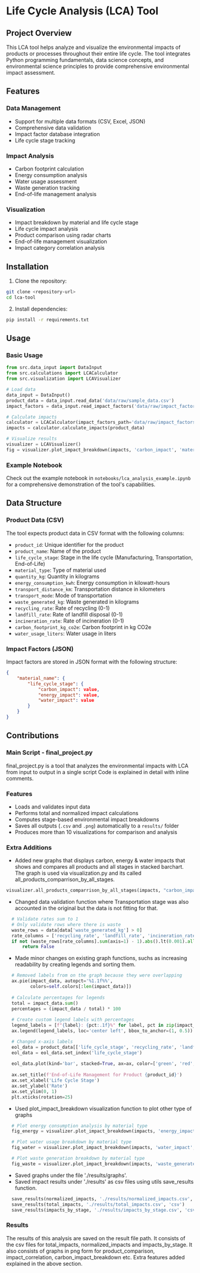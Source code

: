 # Life Cycle Analysis (LCA) Tool

## Project Overview
This LCA tool helps analyze and visualize the environmental impacts of products or processes throughout their entire life cycle. The tool integrates Python programming fundamentals, data science concepts, and environmental science principles to provide comprehensive environmental impact assessment.

## Features

### Data Management
- Support for multiple data formats (CSV, Excel, JSON)
- Comprehensive data validation
- Impact factor database integration
- Life cycle stage tracking

### Impact Analysis
- Carbon footprint calculation
- Energy consumption analysis
- Water usage assessment
- Waste generation tracking
- End-of-life management analysis

### Visualization
- Impact breakdown by material and life cycle stage
- Life cycle impact analysis
- Product comparison using radar charts
- End-of-life management visualization
- Impact category correlation analysis

## Installation

1. Clone the repository:
```bash
git clone <repository-url>
cd lca-tool
```

2. Install dependencies:
```bash
pip install -r requirements.txt
```

## Usage

### Basic Usage
```python
from src.data_input import DataInput
from src.calculations import LCACalculator
from src.visualization import LCAVisualizer

# Load data
data_input = DataInput()
product_data = data_input.read_data('data/raw/sample_data.csv')
impact_factors = data_input.read_impact_factors('data/raw/impact_factors.json')

# Calculate impacts
calculator = LCACalculator(impact_factors_path='data/raw/impact_factors.json')
impacts = calculator.calculate_impacts(product_data)

# Visualize results
visualizer = LCAVisualizer()
fig = visualizer.plot_impact_breakdown(impacts, 'carbon_impact', 'material_type')
```

### Example Notebook
Check out the example notebook in `notebooks/lca_analysis_example.ipynb` for a comprehensive demonstration of the tool's capabilities.

## Data Structure

### Product Data (CSV)
The tool expects product data in CSV format with the following columns:
- `product_id`: Unique identifier for the product
- `product_name`: Name of the product
- `life_cycle_stage`: Stage in the life cycle (Manufacturing, Transportation, End-of-Life)
- `material_type`: Type of material used
- `quantity_kg`: Quantity in kilograms
- `energy_consumption_kwh`: Energy consumption in kilowatt-hours
- `transport_distance_km`: Transportation distance in kilometers
- `transport_mode`: Mode of transportation
- `waste_generated_kg`: Waste generated in kilograms
- `recycling_rate`: Rate of recycling (0-1)
- `landfill_rate`: Rate of landfill disposal (0-1)
- `incineration_rate`: Rate of incineration (0-1)
- `carbon_footprint_kg_co2e`: Carbon footprint in kg CO2e
- `water_usage_liters`: Water usage in liters

### Impact Factors (JSON)
Impact factors are stored in JSON format with the following structure:
```json
{
    "material_name": {
        "life_cycle_stage": {
            "carbon_impact": value,
            "energy_impact": value,
            "water_impact": value
        }
    }
}
```
## Contributions 

### Main Script - final_project.py
final_project.py is a tool that analyzes the environmental impacts with LCA from input to output  in a single script
Code is explained in detail with inline comments.

### Features
- Loads and validates input data
- Performs total and normalized impact calculations
- Computes stage-based environmental impact breakdowns
- Saves all outputs (`.csv` and `.png`) automatically to a `results/` folder
- Produces more than 10 visualizations for comparison and analysis

### Extra Additions 
 - Added new graphs that displays carbon, energy & water impacts that shows and compares all products and all stages in stacked barchart.
The graph is used via visualization.py and its called all_products_comparrison_by_all_stages.
```python
visualizer.all_products_comparrison_by_all_stages(impacts, "carbon_impact", "kg CO2e")
```
 - Changed data validation function where Transportation stage was also accounted in the original but the data is not fitting for that.
```python
  # Validate rates sum to 1
  # Only validate rows where there is waste
  waste_rows = data[data['waste_generated_kg'] > 0]
  rate_columns = ['recycling_rate', 'landfill_rate', 'incineration_rate']
  if not (waste_rows[rate_columns].sum(axis=1) - 1).abs().lt(0.001).all():
      return False
```
 - Made minor changes on existing graph functions, suchs as increasing readability by creating legends and sorting them.

```python
  # Removed labels from on the graph because they were overlapping
  ax.pie(impact_data, autopct='%1.1f%%',
         colors=self.colors[:len(impact_data)])
  
  # Calculate percentages for legends
  total = impact_data.sum()
  percentages = (impact_data / total) * 100
  
  # Create custom legend labels with percentages
  legend_labels = [f"{label}: {pct:.1f}%" for label, pct in zip(impact_data.index, percentages)]
  ax.legend(legend_labels, loc='center left', bbox_to_anchor=(1, 0.5))
```
```python
  # Changed x-axis labels
  eol_data = product_data[['life_cycle_stage', 'recycling_rate', 'landfill_rate', 'incineration_rate']]
  eol_data = eol_data.set_index('life_cycle_stage')
  
  eol_data.plot(kind='bar', stacked=True, ax=ax, color=['green', 'red', 'orange'])
  
  ax.set_title(f'End-of-Life Management for Product {product_id}')
  ax.set_xlabel('Life Cycle Stage')
  ax.set_ylabel('Rate')
  ax.set_ylim(0, 1)
  plt.xticks(rotation=25)
```

 - Used plot_impact_breakdown visualization function to plot other type of graphs
```python
  # Plot energy consumption analysis by material type
  fig_energy = visualizer.plot_impact_breakdown(impacts, 'energy_impact', 'material_type')

  # Plot water usage breakdown by material type
  fig_water = visualizer.plot_impact_breakdown(impacts, 'water_impact', 'material_type')

  # Plot waste generation breakdown by material type
  fig_waste = visualizer.plot_impact_breakdown(impacts, 'waste_generated_kg', 'material_type')
```
 - Saved graphs under the file './results/graphs'.
 - Saved impact results under './results' as csv files using utils save_results function.
```python
  save_results(normalized_impacts, './results/normalized_impacts.csv', 'csv')
  save_results(total_impacts, './results/total_impacts.csv', 'csv')
  save_results(impacts_by_stage, './results/impacts_by_stage.csv', 'csv')
```
### Results 
The results of this analysis are saved on the result file path. It consists of the csv files for total_impacts, normalized_impacts and impacts_by_stage. It also consists of graphs in png form for product_comparison, impact_correlation, carbon_impact_breakdown etc. 
Extra features added explained in the above section. 
